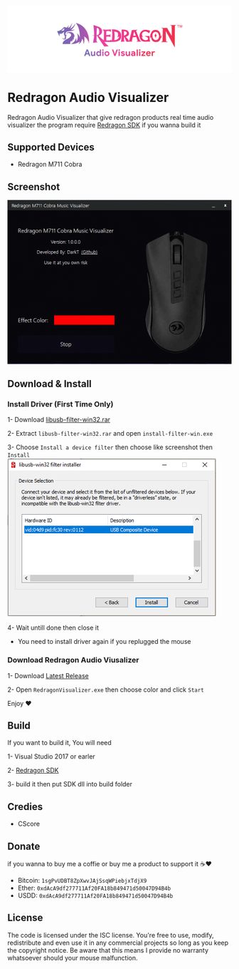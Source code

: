 <p align="center"><img align="center" src="redragonAV.png"></p>

# Redragon Audio Visualizer
Redragon Audio Visualizer that give redragon products real time audio visualizer
the program require [Redragon SDK](https://github.com/D4rkTT/Redragon-RGB-SDK) if you wanna build it

## Supported Devices
- Redragon M711 Cobra

## Screenshot
![](RED.gif)

## Download & Install

### Install Driver (First Time Only)
1- Download [libusb-filter-win32.rar](libusb-filter-win32.rar)

2- Extract `libusb-filter-win32.rar` and open `install-filter-win.exe`

3- Choose `Install a device filter` then choose like screenshot then `Install`
![](LIBUSB-FILTER.png)

4- Wait untill done then close it
* You need to install driver again if you replugged the mouse

### Download Redragon Audio Viusalizer
1- Download [Latest Release](https://github.com/D4rkTT/Redragon-Audio-Visualizer/releases/download/1.0.0/Redragon.Audio.Visualizer.V1.0.0.rar)

2- Open `RedragonVisualizer.exe` then choose color and click `Start`

Enjoy ❤

## Build
If you want to build it, You will need 

1- Visual Studio 2017 or earler

2- [Redragon SDK](https://github.com/D4rkTT/Redragon-RGB-SDK)

3- build it then put SDK dll into build folder

## Credies
- CScore

## Donate
if you wanna to buy me a coffie or buy me a product to support it ☕❤
- Bitcoin: ``1sgPvUDBT8ZpXwvJAjSsqWPiebjxTdjX9``
- Ether:   ``0xdAcA9df277711Af20FA18b849471d50047D94B4b``
- USDD:    ``0xdAcA9df277711Af20FA18b849471d50047D94B4b``

## License
The code is licensed under the ISC license. You're free to use, modify, redistribute and even use it in any commercial projects so long as you keep the copyright notice. Be aware that this means I provide no warranty whatsoever should your mouse malfunction.
